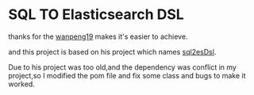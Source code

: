 SQL TO Elasticsearch DSL
=========================================================
thanks for the [wanpeng19](https://github.com/wanpeng19) makes it's easier to achieve.

and this project is based on his project which names [sql2esDsl](https://github.com/wanpeng19/sql2esDsl).

Due to his project was too old,and the dependency was conflict in my project,so I modified the pom file and fix some class and bugs to make it worked.

